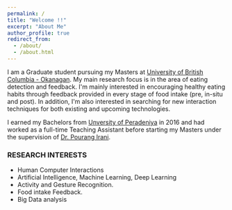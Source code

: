 ```yaml
---
permalink: /
title: "Welcome !!"
excerpt: "About Me"
author_profile: true
redirect_from: 
  - /about/
  - /about.html
---
```

I am a Graduate student pursuing my Masters at [University of British Columbia - Okanagan](https://ok.ubc.ca/). My main 
research focus is in the area of eating detection and feedback. I'm mainly interested in encouraging 
healthy eating habits through feedback provided in every stage of food intake (pre, in-situ and post). 
In addition, I'm also interested in searching for new interaction techniques for both existing and 
upcoming technologies.

I earned my Bachelors from [Unversity of Peradeniya](https://www.pdn.ac.lk/) in 2016 and had worked as a 
full-time Teaching Assistant before starting my Masters under the supervision of 
[Dr. Pourang Irani](http://cs.umanitoba.ca/~irani/).

### RESEARCH INTERESTS
- Human Computer Interactions
- Artificial Intelligence, Machine Learning, Deep Learning
- Activity and Gesture Recognition.
- Food intake Feedback.
- Big Data analysis


